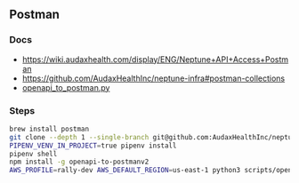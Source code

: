 
## Postman

### Docs

- https://wiki.audaxhealth.com/display/ENG/Neptune+API+Access+Postman
- https://github.com/AudaxHealthInc/neptune-infra#postman-collections
- [openapi_to_postman.py](https://github.com/AudaxHealthInc/neptune-infra/blob/master/scripts/openapi_to_postman.py#L1-L17)

### Steps

```sh
brew install postman
git clone --depth 1 --single-branch git@github.com:AudaxHealthInc/neptune-infra.git
PIPENV_VENV_IN_PROJECT=true pipenv install
pipenv shell
npm install -g openapi-to-postmanv2
AWS_PROFILE=rally-dev AWS_DEFAULT_REGION=us-east-1 python3 scripts/openapi_to_postman.py --session-auth
```
<!--stackedit_data:
eyJoaXN0b3J5IjpbLTEyMTU4MzIxMTgsLTI1MjMyOTMwMSwyMT
IwMzA0MzcwXX0=
-->